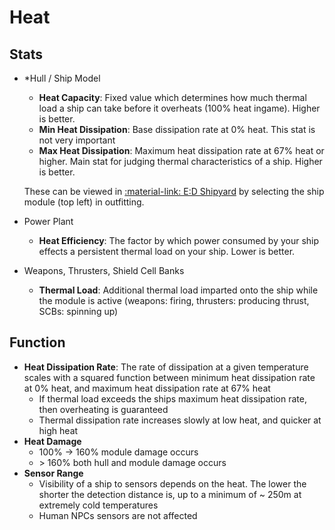 # Heat

## Stats

* *Hull / Ship Model
    * **Heat Capacity**: Fixed value which determines how much thermal load a ship can take before it overheats (100% heat ingame). Higher is better.
    * **Min Heat Dissipation**: Base dissipation rate at 0% heat. This stat is not very important
    * **Max Heat Dissipation**: Maximum heat dissipation rate at 67% heat or higher. Main stat for judging thermal characteristics of a ship. Higher is better.
    
    These can be viewed in [:material-link: E:D Shipyard](https://edsy.org) by selecting the ship module (top left) in outfitting.

* Power Plant
    * **Heat Efficiency**: The factor by which power consumed by your ship effects a persistent thermal load on your ship. Lower is better.

* Weapons, Thrusters, Shield Cell Banks
    * **Thermal Load**: Additional thermal load imparted onto the ship while the module is active (weapons: firing, thrusters: producing thrust, SCBs: spinning up)

## Function

* **Heat Dissipation Rate**: The rate of dissipation at a given temperature scales with a squared function between minimum heat dissipation rate at 0% heat, and maximum heat dissipation rate at 67% heat
    * If thermal load exceeds the ships maximum heat dissipation rate, then overheating is guaranteed
    * Thermal dissipation rate increases slowly at low heat, and quicker at high heat
* **Heat Damage**
    * 100% -> 160% module damage occurs
    * \> 160% both hull and module damage occurs
* **Sensor Range**
    * Visibility of a ship to sensors depends on the heat. The lower the shorter the detection distance is, up to a minimum of ~ 250m at extremely cold temperatures
    * Human NPCs sensors are not affected
